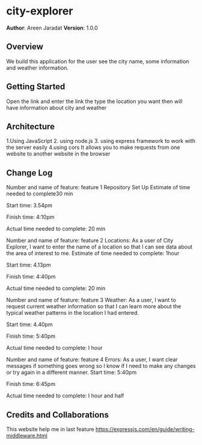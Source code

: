 # city-explorer

**Author**: Areen Jaradat
**Version**: 1.0.0

## Overview

We build this application for the user see the city name, some information and weather information. 

## Getting Started

Open the link and enter the link the type the location you want then will have information about city and weather

## Architecture

1.Using JavaScript
2. using node.js
3. using express framework to work with the server easily
4.using cors  It allows you to make requests from one website to another website in the browser

## Change Log

Number and name of feature: feature 1 Repository Set Up
Estimate of time needed to complete30 min

Start time: 3.54pm

Finish time: 4:10pm

Actual time needed to complete: 20 min

Number and name of feature: feature 2 Locations: As a user of City Explorer, I want to enter the name of a location so that I can see data about the area of interest to me.
Estimate of time needed to complete: 1hour

Start time: 4.13pm

Finish time: 4:40pm

Actual time needed to complete: 20 min

Number and name of feature: feature 3 Weather: As a user, I want to request current weather information so that I can learn more about the typical weather patterns in the location I had entered.

Start time: 4.40pm

Finish time: 5:40pm

Actual time needed to complete: I hour

Number and name of feature: feature 4 Errors: As a user, I want clear messages if something goes wrong so I know if I need to make any changes or try again in a different manner.
Start time: 5:40pm

Finish time: 6:45pm

Actual time needed to complete: I hour and half

## Credits and Collaborations

This website help me in last feature https://expressjs.com/en/guide/writing-middleware.html 
